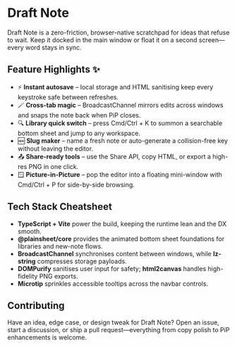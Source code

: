 # Draft Note

Draft Note is a zero-friction, browser-native scratchpad for ideas that refuse to wait.
Keep it docked in the main window or float it on a second screen—every word stays in sync.

## Feature Highlights ✨

- ⚡ **Instant autosave** – local storage and HTML sanitising keep every keystroke safe between refreshes.
- 🪄 **Cross-tab magic** – BroadcastChannel mirrors edits across windows and snaps the note back when PiP closes.
- 🔍 **Library quick switch** – press Cmd/Ctrl + K to summon a searchable bottom sheet and jump to any workspace.
- 🆕 **Slug maker** – name a fresh note or auto-generate a collision-free key without leaving the editor.
- 📤 **Share-ready tools** – use the Share API, copy HTML, or export a high-res PNG in one click.
- 🪟 **Picture-in-Picture** – pop the editor into a floating mini-window with Cmd/Ctrl + P for side-by-side browsing.

## Tech Stack Cheatsheet

- **TypeScript + Vite** power the build, keeping the runtime lean and the DX smooth.
- **@plainsheet/core** provides the animated bottom sheet foundations for libraries and new-note flows.
- **BroadcastChannel** synchronises content between windows, while **lz-string** compresses storage payloads.
- **DOMPurify** sanitises user input for safety; **html2canvas** handles high-fidelity PNG exports.
- **Microtip** sprinkles accessible tooltips across the navbar controls.

## Contributing

Have an idea, edge case, or design tweak for Draft Note?
Open an issue, start a discussion, or ship a pull request—everything from copy polish to PiP enhancements is welcome.

